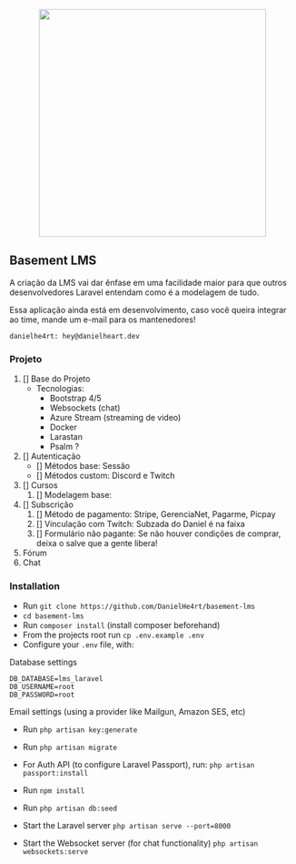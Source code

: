 <p align="center"><a href="https://laravel.com" target="_blank"><img src="https://raw.githubusercontent.com/laravel/art/master/logo-lockup/5%20SVG/2%20CMYK/1%20Full%20Color/laravel-logolockup-cmyk-red.svg" width="400"></a></p>


## Basement LMS

A criação da LMS vai dar ênfase em uma facilidade maior para que outros desenvolvedores Laravel entendam como é a modelagem de tudo.


Essa aplicação ainda está em desenvolvimento, caso você queira integrar ao time, mande um e-mail para os mantenedores!

```
danielhe4rt: hey@danielheart.dev
```

### Projeto
1. [] Base do Projeto
    * Tecnologias:
        * Bootstrap 4/5
        * Websockets (chat)
        * Azure Stream (streaming de video)
        * Docker
        * Larastan
        * Psalm ?
2. [] Autenticação
    * [] Métodos base: Sessão
    * [] Métodos custom: Discord e Twitch
3. [] Cursos
    1. [] Modelagem base:
4. [] Subscrição
    1. [] Método de pagamento: Stripe, GerenciaNet, Pagarme, Picpay
    2. [] Vinculação com Twitch: Subzada do Daniel é na faixa
    3. [] Formulário não pagante: Se não houver condições de comprar, deixa o salve que a gente libera!
5. Fórum
6. Chat

### Installation
* Run `git clone https://github.com/DanielHe4rt/basement-lms`
* `cd basement-lms`
* Run `composer install` (install composer beforehand)
* From the projects root run `cp .env.example .env`
* Configure your `.env` file, with:

Database settings
```
DB_DATABASE=lms_laravel
DB_USERNAME=root
DB_PASSWORD=root
```


Email settings (using a provider like Mailgun, Amazon SES, etc)

* Run `php artisan key:generate`
* Run `php artisan migrate`
* For Auth API (to configure Laravel Passport), run: `php artisan passport:install`
* Run `npm install`
* Run `php artisan db:seed`

* Start the Laravel server `php artisan serve --port=8000`

* Start the Websocket server (for chat functionality) `php artisan websockets:serve`

